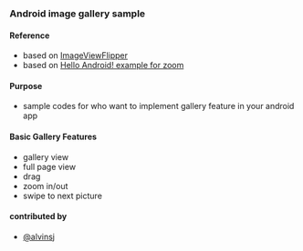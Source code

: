 ### Android image gallery sample 

#### Reference
- based on [ImageViewFlipper](http://androidworkz.com/2010/07/06/source-code-imageview-flipper-sd-card-scanner/)  
- based on [Hello Android! example for zoom](http://pragprog.com/titles/eband/hello-android)  

#### Purpose  
- sample codes for who want to implement gallery feature in your android app  

#### Basic Gallery Features  
- gallery view  
- full page view  
- drag  
- zoom in/out  
- swipe to next picture  

#### contributed by  
- [@alvinsj](http://twitter.com/alvinsj)  
